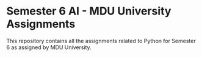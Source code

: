 # Semester 6 AI - MDU University Assignments

This repository contains all the assignments related to Python for Semester 6 as assigned by MDU University.
